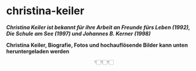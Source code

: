 # christina-keiler

***Christina Keiler ist bekannt für ihre Arbeit an Freunde fürs Leben (1992), Die Schule am See (1997) und Johannes B. Kerner (1998)***

**Christina Keiler,  Biografie, Fotos und hochauflösende Bilder kann unten heruntergeladen werden**

                                     👇🏻👇🏻👇🏻

                                     
